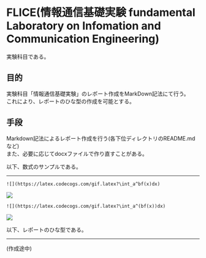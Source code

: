 ﻿# FLICE(情報通信基礎実験 fundamental Laboratory on Infomation and Communication Engineering)
実験科目である。
## 目的
実験科目「情報通信基礎実験」のレポート作成をMarkDown記法にて行う。  
これにより、レポートのひな型の作成を可能とする。  
## 手段
Markdown記法によるレポート作成を行う(各下位ディレクトリのREADME.mdなど)  
また、必要に応じてdocxファイルで作り直すことがある。  

以下、数式のサンプルである。  
____

`![](https://latex.codecogs.com/gif.latex?\int_a^bf(x)dx)` 
 
![](https://latex.codecogs.com/gif.latex?\int_a^bf(x)dx)  
  
`![](https://latex.codecogs.com/gif.latex?\int_a^(bf(x))dx)` 
 
![](https://latex.codecogs.com/gif.latex?\int_a^(bf(x))dx)  
  
以下、レポートのひな型である。
____
(作成途中)
